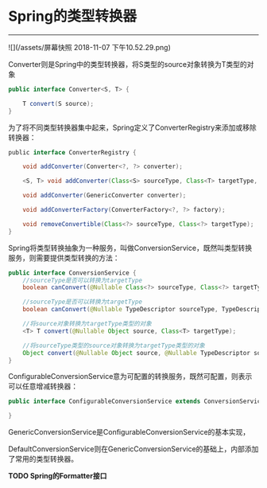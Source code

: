 # Spring的类型转换器

---

![](/assets/屏幕快照 2018-11-07 下午10.52.29.png)

Converter则是Spring中的类型转换器，将S类型的source对象转换为T类型的对象

```java
public interface Converter<S, T> {

    T convert(S source);
}
```

为了将不同类型转换器集中起来，Spring定义了ConverterRegistry来添加或移除转换器：

```java
 public interface ConverterRegistry {

    void addConverter(Converter<?, ?> converter);

    <S, T> void addConverter(Class<S> sourceType, Class<T> targetType, Converter<? super S, ? extends T> converter);

    void addConverter(GenericConverter converter);

    void addConverterFactory(ConverterFactory<?, ?> factory);

    void removeConvertible(Class<?> sourceType, Class<?> targetType);
}
```

Spring将类型转换抽象为一种服务，叫做ConversionService，既然叫类型转换服务，则需要提供类型转换的方法：

```java
public interface ConversionService {
    //sourceType是否可以转换为targetType
    boolean canConvert(@Nullable Class<?> sourceType, Class<?> targetType);

    //sourceType是否可以转换为targetType
    boolean canConvert(@Nullable TypeDescriptor sourceType, TypeDescriptor targetType);

    //将source对象转换为targetType类型的对象
    <T> T convert(@Nullable Object source, Class<T> targetType);

    //将sourceType类型的source对象转换为targetType类型的对象
    Object convert(@Nullable Object source, @Nullable TypeDescriptor sourceType, TypeDescriptor targetType);
}
```

ConfigurableConversionService意为可配置的转换服务，既然可配置，则表示可以任意增减转换器：

```java
public interface ConfigurableConversionService extends ConversionService, ConverterRegistry {

}
```

GenericConversionService是ConfigurableConversionService的基本实现，

 DefaultConversionService则在GenericConversionService的基础上，内部添加了常用的类型转换器。 

** TODO Spring的Formatter接口 **

